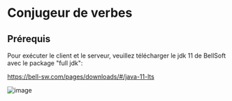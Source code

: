 # Conjugeur de verbes #

## Prérequis ##

Pour exécuter le client et le serveur, veuillez télécharger le jdk 11 de BellSoft avec le package "full jdk":

https://bell-sw.com/pages/downloads/#/java-11-lts

![image](https://user-images.githubusercontent.com/71826596/117667652-6066c480-b1a5-11eb-88f8-7a306b2bc95f.png)
